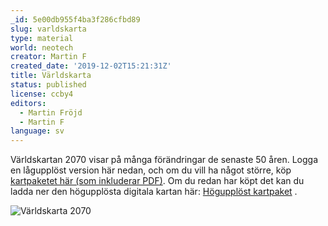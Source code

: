 ```yaml
---
_id: 5e00db955f4ba3f286cfbd89
slug: varldskarta
type: material
world: neotech
creator: Martin F
created_date: '2019-12-02T15:21:31Z'
title: Världskarta
status: published
license: ccby4
editors:
  - Martin Fröjd
  - Martin F
language: sv
---
```

Världskartan 2070 visar på många förändringar de senaste 50 åren. Logga en lågupplöst version här nedan, och om du vill ha något större, köp [kartpaketet här (som inkluderar PDF)](https://webshop.helmgast.se/neotech/neotech-edge-kartpaket.html). Om du redan har köpt det kan du ladda ner den högupplösta digitala kartan här: [Högupplöst kartpaket](https://helmgast.se/asset/download/neotech/neo-151/kartpaket-block-a4.pdf) .

![Världskarta 2070](https://helmgast.se/asset/link/monde-2070-map.png)
